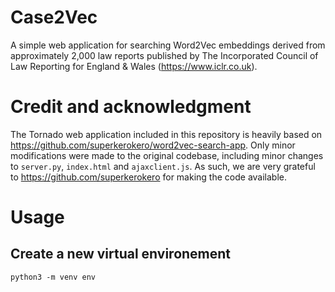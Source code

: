 # Case2Vec

A simple web application for searching Word2Vec embeddings derived from approximately 2,000 law reports published by The Incorporated Council of Law Reporting for England & Wales (https://www.iclr.co.uk).

# Credit and acknowledgment

The Tornado web application included in this repository is heavily based on https://github.com/superkerokero/word2vec-search-app. Only minor modifications were made to the original codebase, including minor changes to `server.py`, `index.html` and `ajaxclient.js`. As such, we are very grateful to https://github.com/superkerokero for making the code available. 

# Usage
## Create a new virtual environement
```python3 -m venv env```

